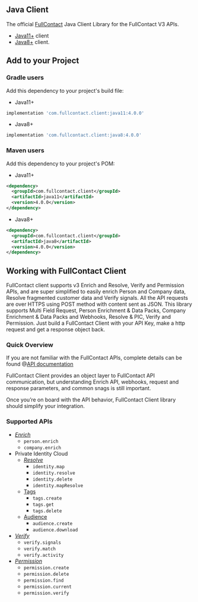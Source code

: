 ## Java Client
The official [FullContact](https://www.fullcontact.com/) Java Client Library for the FullContact V3 APIs.

- [Java11+](https://github.com/fullcontact/fullcontact-java-client/tree/master/java11) client 
- [Java8+](https://github.com/fullcontact/fullcontact-java-client/tree/master/java8) client.


## Add to your Project

### Gradle users

Add this dependency to your project's build file:

- Java11+
```groovy
implementation 'com.fullcontact.client:java11:4.0.0'
```
- Java8+
```groovy
implementation 'com.fullcontact.client:java8:4.0.0'
```

### Maven users

Add this dependency to your project's POM:

- Java11+
```xml
<dependency>
  <groupId>com.fullcontact.client</groupId>
  <artifactId>java11</artifactId>
  <version>4.0.0</version>
</dependency>
```
- Java8+
```xml
<dependency>
  <groupId>com.fullcontact.client</groupId>
  <artifactId>java8</artifactId>
  <version>4.0.0</version>
</dependency>
```


## Working with FullContact Client
FullContact client supports v3 Enrich and Resolve, Verify and Permission APIs,
and are super simplified to easily 
enrich Person and Company data, Resolve fragmented customer data and Verify signals. 
All the API requests are over HTTPS using POST method 
with content sent as JSON. This library supports Multi Field Request, Person Enrichment 
& Data Packs, Company Enrichment & Data Packs and Webhooks, Resolve & PIC, Verify and Permission. 
Just build a FullContact 
Client with your API Key, make a http request and get a response object back.

### Quick Overview
If you are not familiar with the FullContact APIs, complete details can be found 
@[API documentation](https://docs.fullcontact.com/docs/getting-started) 


FullContact Client provides an object layer to FullContact API communication, 
but understanding Enrich API, webhooks, request and response parameters, 
and common snags is still important.

Once you’re on board with the API behavior, FullContact Client library should simplify 
your integration.

### Supported APIs
- _[Enrich](https://docs.fullcontact.com/docs/enrich-overview)_
    - `person.enrich`
    - `company.enrich`
- Private Identity Cloud
    - _[Resolve](https://docs.fullcontact.com/docs/resolve-overview)_
        - `identity.map`
        - `identity.resolve`
        - `identity.delete`
        - `identity.mapResolve`
    - [Tags](https://docs.fullcontact.com/docs/customer-tags)
        - `tags.create`
        - `tags.get`
        - `tags.delete`
    - [Audience](https://docs.fullcontact.com/docs/customer-tags)
        - `audience.create`
        - `audience.download`
- _[Verify](https://docs.fullcontact.com/docs/verify-overview)_
    - `verify.signals`
    - `verify.match`
    - `verify.activity`
- _[Permission](https://docs.fullcontact.com/docs/permission-overview)_
    - `permission.create`
    - `permission.delete`
    - `permission.find`
    - `permission.current`
    - `permission.verify`